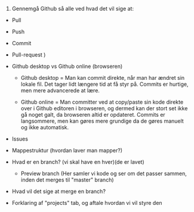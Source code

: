 1. Gennemgå Github så alle ved hvad det vil sige at:
 - Pull
 - Push
 - Commit
 - Pull-request )
 - Github desktop vs Github online (browseren)
   - Github desktop = Man kan commit direkte, når man har ændret sin lokale fil. Det tager lidt længere tid at få styr på. Commits er hurtige, men mere advancerede at lære.

   - Github online = Man committer ved at copy/paste sin kode direkte over i Github editoren i browseren, og dermed kan der stort set ikke gå noget galt, da browseren altid er opdateret. Commits er langsommere, men kan gøres mere grundige da de gøres manuelt og ikke automatisk.
   
 - Issues
 - Mappestruktur (hvordan laver man mapper?)
 - Hvad er en branch? (vi skal have en hver)(de er lavet)
   - Preview branch (Her samler vi kode og ser om det passer sammen, inden det merges til "master" branch)
 - Hvad vil det sige at merge en branch?
 - Forklaring af "projects" tab, og aftale hvordan vi vil styre den